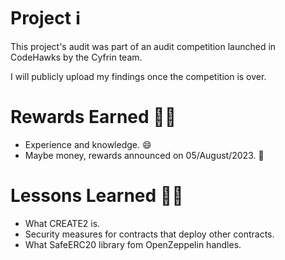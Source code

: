 # Project ℹ️

This project's audit was part of an audit competition launched in
CodeHawks by the Cyfrin team.

I will publicly upload my findings once the competition is over.

# Rewards Earned 💸🧠

- Experience and knowledge. 😄
- Maybe money, rewards announced on 05/August/2023. 💸

# Lessons Learned 🧑‍💻

- What CREATE2 is.
- Security measures for contracts that deploy other contracts.
- What SafeERC20 library fom OpenZeppelin handles.
